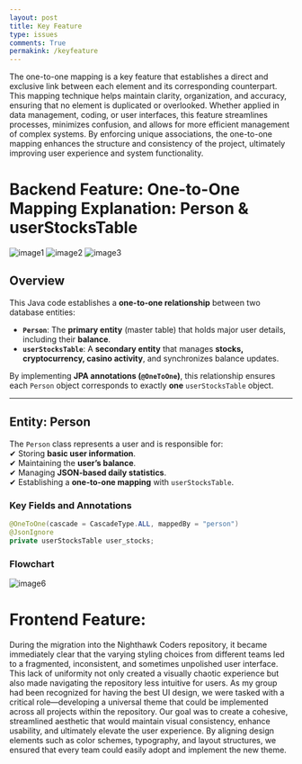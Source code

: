```yaml
---
layout: post
title: Key Feature
type: issues
comments: True
permakink: /keyfeature
---
```



The one-to-one mapping is a key feature that establishes a direct and exclusive link between each element and its corresponding counterpart. This mapping technique helps maintain clarity, organization, and accuracy, ensuring that no element is duplicated or overlooked. Whether applied in data management, coding, or user interfaces, this feature streamlines processes, minimizes confusion, and allows for more efficient management of complex systems. By enforcing unique associations, the one-to-one mapping enhances the structure and consistency of the project, ultimately improving user experience and system functionality.


# Backend Feature: **One-to-One Mapping Explanation: Person & userStocksTable**

<img src="{{site.baseurl}}/images/keyfeature1.png" alt="image1">
<img src="{{site.baseurl}}/images/keyfeature2.png" alt="image2">
<img src="{{site.baseurl}}/images/keyfeature3.png" alt="image3">

## **Overview**
This Java code establishes a **one-to-one relationship** between two database entities:  
- **`Person`**: The **primary entity** (master table) that holds major user details, including their **balance**.
- **`userStocksTable`**: A **secondary entity** that manages **stocks, cryptocurrency, casino activity**, and synchronizes balance updates.

By implementing **JPA annotations (`@OneToOne`)**, this relationship ensures each `Person` object corresponds to exactly **one** `userStocksTable` object.

---

## **Entity: Person**
The `Person` class represents a user and is responsible for:  
✔ Storing **basic user information**.  
✔ Maintaining the **user’s balance**.  
✔ Managing **JSON-based daily statistics**.  
✔ Establishing a **one-to-one mapping** with `userStocksTable`.

### **Key Fields and Annotations**
```java
@OneToOne(cascade = CascadeType.ALL, mappedBy = "person")
@JsonIgnore
private userStocksTable user_stocks;
```

### Flowchart

<img src="{{site.baseurl}}/images/keyfeaturediagram1.png" alt="image6">

# Frontend Feature: 
During the migration into the Nighthawk Coders repository, it became immediately clear that the varying styling choices from different teams led to a fragmented, inconsistent, and sometimes unpolished user interface. This lack of uniformity not only created a visually chaotic experience but also made navigating the repository less intuitive for users. As my group had been recognized for having the best UI design, we were tasked with a critical role—developing a universal theme that could be implemented across all projects within the repository. Our goal was to create a cohesive, streamlined aesthetic that would maintain visual consistency, enhance usability, and ultimately elevate the user experience. By aligning design elements such as color schemes, typography, and layout structures, we ensured that every team could easily adopt and implement the new theme.

